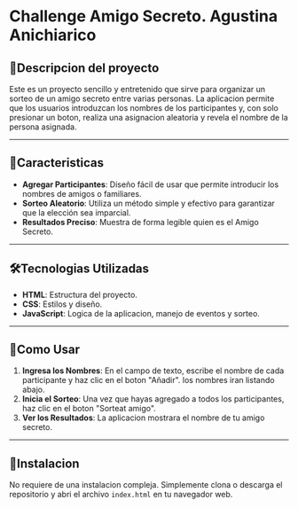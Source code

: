 <h1>Challenge Amigo Secreto. Agustina Anichiarico</h1>



## 📂Descripcion del proyecto
Este es un proyecto sencillo y entretenido que sirve para organizar un sorteo de un amigo secreto entre varias personas.
La aplicacion permite que los usuarios introduzcan los nombres de los participantes y, con solo presionar un boton, realiza una asignacion aleatoria y revela el nombre de la persona asignada.

---

## 📌Caracteristicas
- **Agregar Participantes**: Diseño fácil de usar que permite introducir los nombres de amigos o familiares.
- **Sorteo Aleatorio**: Utiliza un método simple y efectivo para garantizar que la elección sea imparcial.
- **Resultados Preciso**: Muestra de forma legible quien es el Amigo Secreto.

---

## 🛠Tecnologias Utilizadas
- **HTML**: Estructura del proyecto.
- **CSS**: Estilos y diseño.
- **JavaScript**: Logica de la aplicacion, manejo de eventos y sorteo.

---

## 📝Como Usar
1. **Ingresa los Nombres**: En el campo de texto, escribe el nombre de cada participante y haz clic en el boton "Añadir". los nombres iran listando abajo.
2. **Inicia el Sorteo**: Una vez que hayas agregado a todos los participantes, haz clic en el boton "Sorteat amigo".
3. **Ver los Resultados**: La aplicacion mostrara el nombre de tu amigo secreto.

---

## 💾Instalacion
No requiere de una instalacion compleja.
Simplemente clona o descarga el repositorio y abri el archivo `index.html` en tu navegador web.
